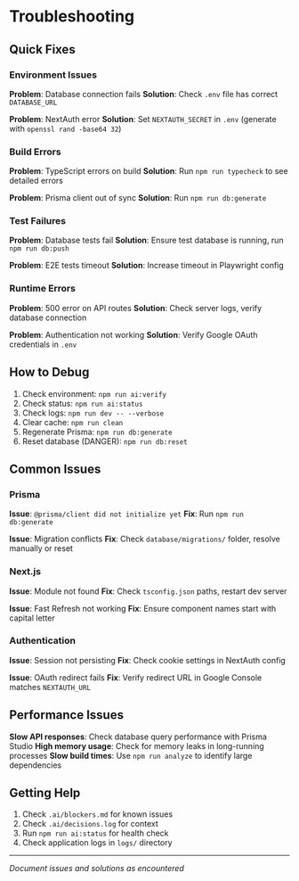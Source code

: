 # Troubleshooting

## Quick Fixes

### Environment Issues
**Problem**: Database connection fails
**Solution**: Check `.env` file has correct `DATABASE_URL`

**Problem**: NextAuth error
**Solution**: Set `NEXTAUTH_SECRET` in `.env` (generate with `openssl rand -base64 32`)

### Build Errors
**Problem**: TypeScript errors on build
**Solution**: Run `npm run typecheck` to see detailed errors

**Problem**: Prisma client out of sync
**Solution**: Run `npm run db:generate`

### Test Failures
**Problem**: Database tests fail
**Solution**: Ensure test database is running, run `npm run db:push`

**Problem**: E2E tests timeout
**Solution**: Increase timeout in Playwright config

### Runtime Errors
**Problem**: 500 error on API routes
**Solution**: Check server logs, verify database connection

**Problem**: Authentication not working
**Solution**: Verify Google OAuth credentials in `.env`

## How to Debug

1. Check environment: `npm run ai:verify`
2. Check status: `npm run ai:status`
3. Check logs: `npm run dev -- --verbose`
4. Clear cache: `npm run clean`
5. Regenerate Prisma: `npm run db:generate`
6. Reset database (DANGER): `npm run db:reset`

## Common Issues

### Prisma
**Issue**: `@prisma/client did not initialize yet`
**Fix**: Run `npm run db:generate`

**Issue**: Migration conflicts
**Fix**: Check `database/migrations/` folder, resolve manually or reset

### Next.js
**Issue**: Module not found
**Fix**: Check `tsconfig.json` paths, restart dev server

**Issue**: Fast Refresh not working
**Fix**: Ensure component names start with capital letter

### Authentication
**Issue**: Session not persisting
**Fix**: Check cookie settings in NextAuth config

**Issue**: OAuth redirect fails
**Fix**: Verify redirect URL in Google Console matches `NEXTAUTH_URL`

## Performance Issues

**Slow API responses**: Check database query performance with Prisma Studio
**High memory usage**: Check for memory leaks in long-running processes
**Slow build times**: Use `npm run analyze` to identify large dependencies

## Getting Help

1. Check `.ai/blockers.md` for known issues
2. Check `.ai/decisions.log` for context
3. Run `npm run ai:status` for health check
4. Check application logs in `logs/` directory

---
*Document issues and solutions as encountered*
